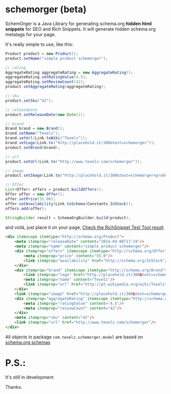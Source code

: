 schemorger (beta)
==========

SchemOrger is a Java Library for generating schema.org **hidden html snippets** for SEO and Rich Snippets. It will generate hidden schema.org metatags for your page.

It's really simple to use, like this:


```Java
Product product = new Product();
product.setName("simple product schemorger");

// rating
AggregateRating aggregateRating = new AggregateRating();
aggregateRating.setRatingValue(4.5);
aggregateRating.setReviewCount(42);
product.setAggregateRating(aggregateRating);

// sku
product.setSku("42");

// releaseDate
product.setReleaseDate(new Date());

// brand
Brand brand = new Brand();
brand.setName("Texelz");
brand.setUrl(Link.toWiki("Texelz"));
brand.setLogo(Link.to("http://placehold.it/300&text=schemorger"));
product.setBrand(brand);

// url
product.setUrl(Link.to("http://www.texelz.com/schemorger"));

// image
product.setImage(Link.to("http://placehold.it/300&text=schemorger+product"));

// Offer
List<Offer> offers = product.buildOffers();
Offer offer = new Offer();
offer.setPrice(55.00);
offer.setAvailability(Link.toSchema(Constants.InStock));
offers.add(offer);

StringBuilder result = SchemaOrgBuilder.build(product);

```

and voilá, just place it on your page, [Check the RichSnippet Test Tool result](http://www.google.com/webmasters/tools/richsnippets?q=uploaded:8004f665794896136195354d47cb23b4)


```HTML
<div itemscope itemtype="http://schema.org/Product">
	<meta itemprop="releaseDate" content="2014-04-06T17:19"/>
	<meta itemprop="name" content="simple product schemorger"/>
	<div itemprop="offers" itemscope itemtype="http://schema.org/Offer">
		<meta itemprop="price" content="55.0"/>
		<link itemprop="availability" href="http://schema.org/InStock"/>
	</div>
	<div itemprop="brand" itemscope itemtype="http://schema.org/Brand">
		<link itemprop="logo" href="http://placehold.it/300&text=schemorger"/>
		<meta itemprop="name" content="Texelz"/>
		<link itemprop="url" href="http://pt.wikipedia.org/wiki/Texelz"/>
	</div>
	<link itemprop="image" href="http://placehold.it/300&text=schemorger+product"/>
	<div itemprop="aggregateRating" itemscope itemtype="http://schema.org/AggregateRating">
		<meta itemprop="ratingValue" content="4.5"/>
		<meta itemprop="reviewCount" content="42"/>
	</div>
	<meta itemprop="sku" content="42"/>
	<link itemprop="url" href="http://www.texelz.com/schemorger"/>
</div>
```

All objects in package ```com.texelz.schemorger.model``` are based on [schema.org schemas](http://schema.org/docs/full.html)


P.S.:
=====

It's still in development

Thanks.
